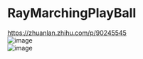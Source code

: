# RayMarchingPlayBall
https://zhuanlan.zhihu.com/p/90245545  
![image](https://pic3.zhimg.com/v2-88c36adb57018101da06d4a8ecc14192_b.webp)  
![image](https://pic3.zhimg.com/80/v2-9a4d57779ce878343b4e13590162e862_hd.jpg)
